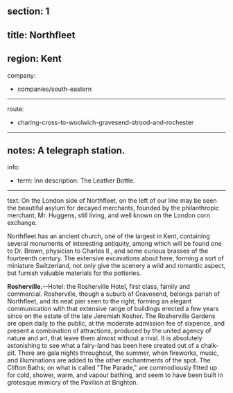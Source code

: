 section: 1
----
title: Northfleet
----
region: Kent
----
company:
- companies/south-eastern
----
route:
- charing-cross-to-woolwich-gravesend-strood-and-rochester
----
notes: A telegraph station.
----
info:
- term: Inn
  description: The Leather Bottle.
----
text: On the London side of Northfleet, on the left of our line may be seen the beautiful asylum for decayed merchants, founded by the philanthropic merchant, Mr. Huggens, still living, and well known on the London corn exchange.

Northfleet has an ancient church, one of the largest in Kent, containing several monuments of interesting antiquity, among which will be found one to Dr. Brown, physician to Charles II., and some curious brasses of the fourteenth century. The extensive excavations about here, forming a sort of miniature Switzerland, not only give the scenery a wild and romantic aspect, but furnish valuable materials for the potteries.

**Rosherville.**--Hotel: the Rosherville Hotel, first class, family and commercial. Rosherville, though a suburb of Gravesend, belongs parish of Northfleet, and its neat pier seen to the right, forming an elegant communication with that extensive range of buildings erected a few years since on the estate of the late Jeremiah Kosher. The Rosherville Gardens are open daily to the public, at the moderate admission fee of sixpence, and present a combination of attractions, produced by the united agency of nature and art, that leave them almost without a rival. It is absolutely astonishing to see what a fairy-land has been here created out of a chalk-pit. There are gala nights throughout, the summer, when fireworks, music, and illuminations are added to the other enchantments of the spot. The Clifton Baths; on what is called "The Parade," are commodiously fitted up for cold, shower, warm, and vapour bathing, and seem to have been built in grotesque mimicry of the Pavilion at Brighton.
